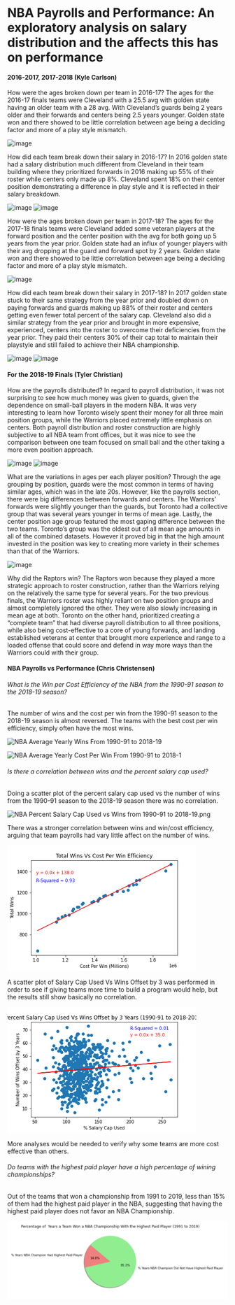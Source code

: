# NBA Payrolls and Performance: An exploratory analysis on salary distribution and the affects this has on performance

#### 2016-2017, 2017-2018 (Kyle Carlson)

How were the ages broken down per team in 2016-17?
The ages for the 2016-17 finals teams were Cleveland with a 25.5 avg with golden state having an older team with a 28 avg. With Cleveland’s guards being 2 years older and their forwards and centers being 2.5 years younger.  Golden state won and there showed to be little correlation between age being a deciding factor and more of a play style mismatch.

![image](https://user-images.githubusercontent.com/83102597/145464207-84a33ae6-de2c-47d6-a4c6-cfaa25f94a83.png)


How did each team break down their salary in 2016-17?
In 2016 golden state had a salary distribution much different from Cleveland in their team building where they prioritized forwards in 2016 making up 55% of their roster while centers only made up 8%. Cleveland spent 18% on their center position demonstrating a difference in play style and it is reflected in their salary breakdown.

![image](https://user-images.githubusercontent.com/83102597/145464142-aaa3c2ea-8add-4d61-8c81-990adf1e6546.png)
![image](https://user-images.githubusercontent.com/83102597/145464163-9fb34af3-0771-4cdb-9f23-485bb7e8cfbc.png)

How were the ages broken down per team in 2017-18?
The ages for the 2017-18 finals teams were Cleveland added some veteran players at the forward position and the center position with the avg for both going up 5 years from the year prior. Golden state had an influx of younger players with their avg dropping at the guard and forward spot by 2 years. Golden state won and there showed to be little correlation between age being a deciding factor and more of a play style mismatch.

![image](https://user-images.githubusercontent.com/83102597/145464256-6e05c4cc-0b45-4d2e-928d-ec1a337009e1.png)

How did each team break down their salary in 2017-18?
In 2017 golden state stuck to their same strategy from the year prior and doubled down on paying forwards and guards making up 88% of their roster and centers getting even fewer total percent of the salary cap. Cleveland also did a similar strategy from the year prior and brought in more expensive, experienced, centers into the roster to overcome their deficiencies from the year prior. They paid their centers 30% of their cap total to maintain their playstyle and still failed to achieve their NBA championship.

![image](https://user-images.githubusercontent.com/83102597/145463989-0e4beb44-83ea-4e5d-9747-ad51c576b8b0.png) 
![image](https://user-images.githubusercontent.com/83102597/145463922-7a697927-d695-40ec-b665-336fc772f9e5.png)

#### For the 2018-19 Finals (Tyler Christian)

How are the payrolls distributed?
In regard to payroll distribution, it was not surprising to see how much money was given to guards, given the dependence on small-ball players in the modern NBA. It was very interesting to learn how Toronto wisely spent their money for all three main position groups, while the Warriors placed extremely little emphasis on centers. Both payroll distribution and roster construction are highly subjective to all NBA team front offices, but it was nice to see the comparison between one team focused on small ball and the other taking a more even position approach.

![image](https://user-images.githubusercontent.com/83102597/145464528-7f4ade11-c558-40ee-afeb-f1c224859cfe.png)
![image](https://user-images.githubusercontent.com/83102597/145464558-8d3b74cd-9d6c-4018-9426-37535cc3c5ca.png)

What are the variations in ages per each player position?
Through the age grouping by position, guards were the most common in terms of having similar ages, which was in the late 20s. However, like the payrolls section, there were big differences between forwards and centers. The Warriors’ forwards were slightly younger than the guards, but Toronto had a collective group that was several years younger in terms of mean age. Lastly, the center position age group featured the most gaping difference between the two teams. Toronto’s group was the oldest out of all mean age amounts in all of the combined datasets. However it proved big in that the high amount invested in the position was key to creating more variety in their schemes than that of the Warriors.

![image](https://user-images.githubusercontent.com/83102597/145464597-656ddd61-b6d3-46ed-805b-5a43453a63ea.png)

Why did the Raptors win?
The Raptors won because they played a more strategic approach to roster construction, rather than the Warriors relying on the relatively the same type for several years. For the two previous finals, the Warriors roster was highly reliant on two position groups and almost completely ignored the other. They were also slowly increasing in mean age at both. Toronto on the other hand, prioritized creating a “complete team” that had diverse payroll distribution to all three positions, while also being cost-effective to a core of young forwards, and landing established veterans at center that brought more experience and range to a loaded offense that could score and defend in way more ways than the Warriors could with their group.

#### NBA Payrolls vs Performance (Chris Christensen)

###### What is the Win per Cost Efficiency of the NBA from the 1990-91 season to the 2018-19 season?

The number of wins and the cost per win from the 1990-91 season to the 2018-19 season is almost reversed. The teams with the best cost per win efficiency, simply often have the most wins.

![NBA Average Yearly Wins From 1990-91 to 2018-19]([https://github.com/chrischristensen21/NBA-Payrolls-and-Performance/blob/main/NBA%20Payrolls%20Vs%20Performance%20Charts/NBA%20Average%20Yearly%20Wins%20From%201990-91%20to%202018-19.png)

![NBA Average Yearly Cost Per Win From 1990-91 to 2018-1](https://github.com/chrischristensen21/NBA-Payrolls-and-Performance/blob/main/NBA%20Payrolls%20Vs%20Performance%20Charts/NBA%20Average%20Yearly%20Cost%20Per%20Win%20From%201990-91%20to%202018-19.png)

###### Is there a correlation between wins and the percent salary cap used?

Doing a scatter plot of the percent salary cap used vs the number of wins from the 1990-91 season to the 2018-19 season there was no correlation. 

![NBA Percent Salary Cap Used vs Wins from 1990-91 to 2018-19.png](https://github.com/chrischristensen21/NBA-Payrolls-and-Performance/blob/main/NBA%20Payrolls%20Vs%20Performance%20Charts/NBA%20Average%20Yearly%20Wins%20From%201990-91%20to%202018-19.png)


There was a stronger correlation between wins and win/cost efficiency, arguing that team payrolls had vary little affect on the number of wins. 

![Total Wins Vs Cost Per Win Efficiency.png](https://github.com/Kylec66/NBA-Analysis/blob/main/NBA%20Payrolls%20Vs%20Performance%20Charts/Total%20Wins%20Vs%20Cost%20Per%20Win%20Efficiency.png?raw=true)

A scatter plot of Salary Cap Used Vs Wins Offset by 3 was performed in order to see if giving teams more time to build a program would help, but the results still show basically no correlation.

![% Salary Cap Used Vs Wins Offset by 3 Years (1990-91 to 2018-2019).png](https://github.com/Kylec66/NBA-Analysis/blob/main/NBA%20Payrolls%20Vs%20Performance%20Charts/%25%20Salary%20Cap%20Used%20Vs%20Wins%20Offset%20by%203%20Years%20(1990-91%20to%202018-2019).png?raw=true)

More analyses would be needed to verify why some teams are more cost effective than others.

###### Do teams with the highest paid player have a high percentage of wining championships?

Out of the teams that won a championship from 1991 to  2019, less than 15% of them had the highest paid player in the NBA, suggesting that having the highest paid player does not favor an NBA Championship.

![Number of wins with highest paid player.png](https://github.com/Kylec66/NBA-Analysis/blob/main/NBA%20Payrolls%20Vs%20Performance%20Charts/Number%20of%20wins%20with%20highest%20paid%20player.png?raw=true)
